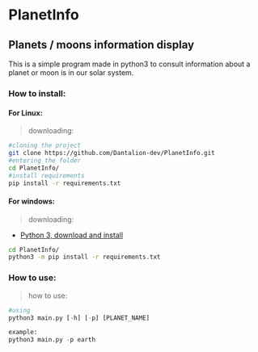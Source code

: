 # PlanetInfo

## Planets / moons information display
This is a simple program made in python3 to consult information about a planet or moon is in our solar system.

### How to install:

#### For Linux:

> downloading:
```bash
#cloning the project
git clone https://github.com/Dantalion-dev/PlanetInfo.git
#entering the folder
cd PlanetInfo/
#install requirements
pip install -r requirements.txt
```

#### For windows:

> downloading:
- [Python 3, download and install](https://www.python.org/downloads/)
```bash
cd PlanetInfo/
python3 -m pip install -r requirements.txt
```

### How to use:

> how to use:
```python
#using
python3 main.py [-h] [-p] [PLANET_NAME]

example:
python3 main.py -p earth
```
